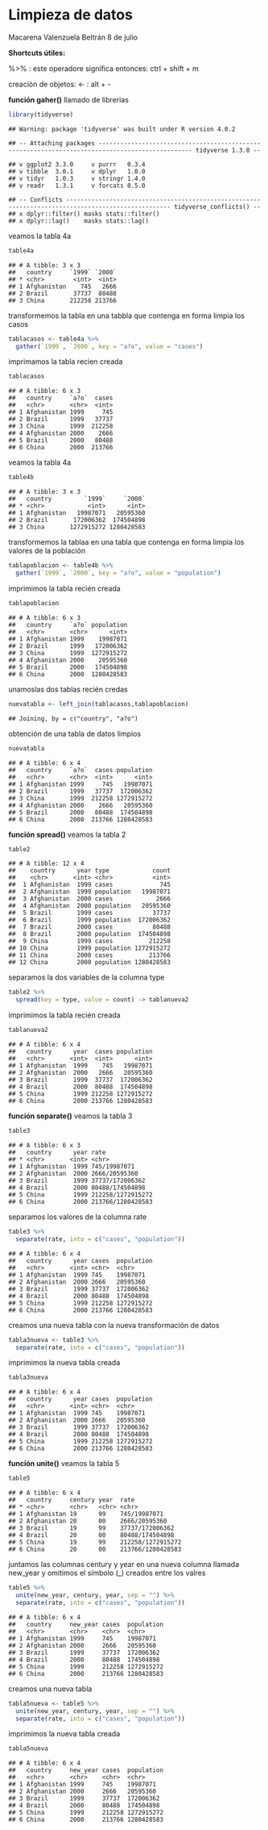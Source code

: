 Limpieza de datos
================
Macarena Valenzuela Beltrán
8 de julio

**Shortcuts útiles:**

%\>% : este operadore significa entonces: ctrl + shift + m

creación de objetos: \<- : alt + -

**función gaher()** llamado de librerias

``` r
library(tidyverse)
```

    ## Warning: package 'tidyverse' was built under R version 4.0.2

    ## -- Attaching packages ------------------------------------------------------------------------------------------------ tidyverse 1.3.0 --

    ## v ggplot2 3.3.0     v purrr   0.3.4
    ## v tibble  3.0.1     v dplyr   1.0.0
    ## v tidyr   1.0.3     v stringr 1.4.0
    ## v readr   1.3.1     v forcats 0.5.0

    ## -- Conflicts --------------------------------------------------------------------------------------------------- tidyverse_conflicts() --
    ## x dplyr::filter() masks stats::filter()
    ## x dplyr::lag()    masks stats::lag()

veamos la tabla 4a

``` r
table4a
```

    ## # A tibble: 3 x 3
    ##   country     `1999` `2000`
    ## * <chr>        <int>  <int>
    ## 1 Afghanistan    745   2666
    ## 2 Brazil       37737  80488
    ## 3 China       212258 213766

transformemos la tabla en una tabbla que contenga en forma limpia los
casos

``` r
tablacasos <- table4a %>% 
  gather(`1999`, `2000`, key = "a?o", value = "cases")
```

imprimamos la tabla recien creada

``` r
tablacasos
```

    ## # A tibble: 6 x 3
    ##   country     `a?o`  cases
    ##   <chr>       <chr>  <int>
    ## 1 Afghanistan 1999     745
    ## 2 Brazil      1999   37737
    ## 3 China       1999  212258
    ## 4 Afghanistan 2000    2666
    ## 5 Brazil      2000   80488
    ## 6 China       2000  213766

veamos la tabla 4a

``` r
table4b
```

    ## # A tibble: 3 x 3
    ##   country         `1999`     `2000`
    ## * <chr>            <int>      <int>
    ## 1 Afghanistan   19987071   20595360
    ## 2 Brazil       172006362  174504898
    ## 3 China       1272915272 1280428583

transformemos la tablaa en una tabla que contenga en forma limpia los
valores de la población

``` r
tablapoblacion <- table4b %>% 
  gather(`1999`, `2000`, key = "a?o", value = "population")
```

imprimimos la tabla recién creada

``` r
tablapoblacion
```

    ## # A tibble: 6 x 3
    ##   country     `a?o` population
    ##   <chr>       <chr>      <int>
    ## 1 Afghanistan 1999    19987071
    ## 2 Brazil      1999   172006362
    ## 3 China       1999  1272915272
    ## 4 Afghanistan 2000    20595360
    ## 5 Brazil      2000   174504898
    ## 6 China       2000  1280428583

unamoslas dos tablas recién credas

``` r
nuevatabla <- left_join(tablacasos,tablapoblacion)
```

    ## Joining, by = c("country", "a?o")

obtención de una tabla de datos limpios

``` r
nuevatabla
```

    ## # A tibble: 6 x 4
    ##   country     `a?o`  cases population
    ##   <chr>       <chr>  <int>      <int>
    ## 1 Afghanistan 1999     745   19987071
    ## 2 Brazil      1999   37737  172006362
    ## 3 China       1999  212258 1272915272
    ## 4 Afghanistan 2000    2666   20595360
    ## 5 Brazil      2000   80488  174504898
    ## 6 China       2000  213766 1280428583

**función spread()** veamos la tabla 2

``` r
table2
```

    ## # A tibble: 12 x 4
    ##    country      year type            count
    ##    <chr>       <int> <chr>           <int>
    ##  1 Afghanistan  1999 cases             745
    ##  2 Afghanistan  1999 population   19987071
    ##  3 Afghanistan  2000 cases            2666
    ##  4 Afghanistan  2000 population   20595360
    ##  5 Brazil       1999 cases           37737
    ##  6 Brazil       1999 population  172006362
    ##  7 Brazil       2000 cases           80488
    ##  8 Brazil       2000 population  174504898
    ##  9 China        1999 cases          212258
    ## 10 China        1999 population 1272915272
    ## 11 China        2000 cases          213766
    ## 12 China        2000 population 1280428583

separamos la dos variables de la columna type

``` r
table2 %>% 
  spread(key = type, value = count) -> tablanueva2
```

imprimimos la tabla recién creada

``` r
tablanueva2
```

    ## # A tibble: 6 x 4
    ##   country      year  cases population
    ##   <chr>       <int>  <int>      <int>
    ## 1 Afghanistan  1999    745   19987071
    ## 2 Afghanistan  2000   2666   20595360
    ## 3 Brazil       1999  37737  172006362
    ## 4 Brazil       2000  80488  174504898
    ## 5 China        1999 212258 1272915272
    ## 6 China        2000 213766 1280428583

**función separate()** veamos la tabla 3

``` r
table3
```

    ## # A tibble: 6 x 3
    ##   country      year rate             
    ## * <chr>       <int> <chr>            
    ## 1 Afghanistan  1999 745/19987071     
    ## 2 Afghanistan  2000 2666/20595360    
    ## 3 Brazil       1999 37737/172006362  
    ## 4 Brazil       2000 80488/174504898  
    ## 5 China        1999 212258/1272915272
    ## 6 China        2000 213766/1280428583

separamos los valores de la columna rate

``` r
table3 %>% 
  separate(rate, into = c("cases", "population"))
```

    ## # A tibble: 6 x 4
    ##   country      year cases  population
    ##   <chr>       <int> <chr>  <chr>     
    ## 1 Afghanistan  1999 745    19987071  
    ## 2 Afghanistan  2000 2666   20595360  
    ## 3 Brazil       1999 37737  172006362 
    ## 4 Brazil       2000 80488  174504898 
    ## 5 China        1999 212258 1272915272
    ## 6 China        2000 213766 1280428583

creamos una nueva tabla con la nueva transformación de datos

``` r
tabla3nueva <- table3 %>% 
  separate(rate, into = c("cases", "population"))
```

imprimimos la nueva tabla creada

``` r
tabla3nueva
```

    ## # A tibble: 6 x 4
    ##   country      year cases  population
    ##   <chr>       <int> <chr>  <chr>     
    ## 1 Afghanistan  1999 745    19987071  
    ## 2 Afghanistan  2000 2666   20595360  
    ## 3 Brazil       1999 37737  172006362 
    ## 4 Brazil       2000 80488  174504898 
    ## 5 China        1999 212258 1272915272
    ## 6 China        2000 213766 1280428583

**función unite()** veamos la tabla 5

``` r
table5
```

    ## # A tibble: 6 x 4
    ##   country     century year  rate             
    ## * <chr>       <chr>   <chr> <chr>            
    ## 1 Afghanistan 19      99    745/19987071     
    ## 2 Afghanistan 20      00    2666/20595360    
    ## 3 Brazil      19      99    37737/172006362  
    ## 4 Brazil      20      00    80488/174504898  
    ## 5 China       19      99    212258/1272915272
    ## 6 China       20      00    213766/1280428583

juntamos las columnas century y year en una nueva columna llamada
new\_year y omitimos el símbolo (\_) creados entre los valres

``` r
table5 %>% 
  unite(new_year, century, year, sep = "") %>% 
  separate(rate, into = c("cases", "population"))
```

    ## # A tibble: 6 x 4
    ##   country     new_year cases  population
    ##   <chr>       <chr>    <chr>  <chr>     
    ## 1 Afghanistan 1999     745    19987071  
    ## 2 Afghanistan 2000     2666   20595360  
    ## 3 Brazil      1999     37737  172006362 
    ## 4 Brazil      2000     80488  174504898 
    ## 5 China       1999     212258 1272915272
    ## 6 China       2000     213766 1280428583

creamos una nueva tabla

``` r
tabla5nueva <- table5 %>% 
  unite(new_year, century, year, sep = "") %>% 
  separate(rate, into = c("cases", "population"))
```

imprimimos la nueva tabla creada

``` r
tabla5nueva
```

    ## # A tibble: 6 x 4
    ##   country     new_year cases  population
    ##   <chr>       <chr>    <chr>  <chr>     
    ## 1 Afghanistan 1999     745    19987071  
    ## 2 Afghanistan 2000     2666   20595360  
    ## 3 Brazil      1999     37737  172006362 
    ## 4 Brazil      2000     80488  174504898 
    ## 5 China       1999     212258 1272915272
    ## 6 China       2000     213766 1280428583
